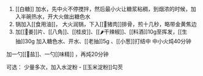 1. [[白糖]] 加水，先中火不停搅拌，然后最小火让糖浆粘稠，到烟浓的时候，加入半碗热水，开大火做出糖色水
2. 锅加入[[食用油]]， 大火润锅，下入[[🍖猪肉]]排骨，煎十几秒，略带金黄焦边
3. 加[[🫚姜]]片、[[八角]]、[[桂皮]]、[[🌶️干辣椒]]、[[料酒]]10g至挥发，[[生抽]]30g
加入糖色水、开水、[[老抽]]5g 、[[小葱]]打结中 中小火炖40分钟

加一勺[[🧂盐]]、一勺[[味精]] ，再炖20分钟

可选： 少量多次，加入水淀粉 - [[玉米淀粉]]勾芡